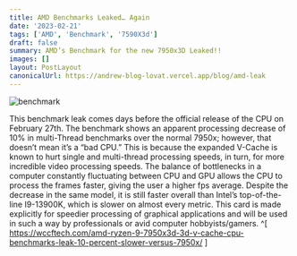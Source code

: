 ```yaml
---
title: AMD Benchmarks Leaked… Again
date: '2023-02-21'
tags: ['AMD', 'Benchmark', '7590X3d']
draft: false
summary: AMD’s Benchmark for the new 7950x3D Leaked!!
images: []
layout: PostLayout
canonicalUrl: https://andrew-blog-lovat.vercel.app/blog/amd-leak
---
```


![benchmark](/static/images/amdbenchmark.webp)

This benchmark leak comes days before the official release of the CPU on February 27th. The benchmark shows an apparent processing decrease of 10% in multi-Thread benchmarks over the normal 7950x; however, that doesn’t mean it’s a “bad CPU.” This is because the expanded V-Cache is known to hurt single and multi-thread processing speeds, in turn, for more incredible video processing speeds. The balance of bottlenecks in a computer constantly fluctuating between CPU and GPU allows the CPU to process the frames faster, giving the user a higher fps average. Despite the decrease in the same model, it is still faster overall than Intel’s top-of-the-line I9-13900K, which is slower on almost every metric. This card is made explicitly for speedier processing of graphical applications and will be used in such a way by professionals or avid computer hobbyists/gamers. ^[ https://wccftech.com/amd-ryzen-9-7950x3d-3d-v-cache-cpu-benchmarks-leak-10-percent-slower-versus-7950x/ ]
